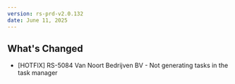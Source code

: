 ```yaml
---
version: rs-prd-v2.0.132
date: June 11, 2025
---
```


## What's Changed
* [HOTFIX] RS-5084 Van Noort Bedrijven BV - Not generating tasks in the task manager
